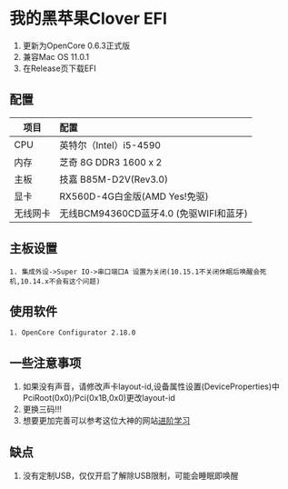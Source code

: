 # 我的黑苹果Clover EFI
1. 更新为OpenCore 0.6.3正式版
2. 兼容Mac OS 11.0.1
3. 在Release页下载EFI

## 配置

| 项目        | 配置   |
| --------   | :-----  |
| CPU         | 英特尔（Intel）i5-4590 |
|内存         |芝奇 8G DDR3 1600 x 2|
| 主板        |   技嘉 B85M-D2V(Rev3.0)   |
| 显卡        |    RX560D-4G白金版(AMD Yes!免驱)    |
|无线网卡     |无线BCM94360CD蓝牙4.0 (免驱WIFI和蓝牙)|


## 主板设置
```
1. 集成外设->Super IO->串口端口A 设置为关闭(10.15.1不关闭休眠后唤醒会死机,10.14.x不会有这个问题)
```

## 使用软件
```
1. OpenCore Configurator 2.18.0
```
## 一些注意事项
1. 如果没有声音，请修改声卡layout-id,设备属性设置(DeviceProperties)中PciRoot(0x0)/Pci(0x1B,0x0)更改layout-id
2. 更换三码!!!
3. 想要更加完善可以参考这位大神的网站[进阶学习](https://blog.xjn819.com)

## 缺点
1. 没有定制USB，仅仅开启了解除USB限制，可能会睡眠即唤醒
